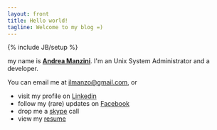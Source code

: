 ```yaml
---
layout: front
title: Hello world!
tagline: Welcome to my blog =)
---
```

{% include JB/setup %}

my name is [**Andrea Manzini**](about.html). I'm an Unix System Administrator and a developer.

You can email me at [ilmanzo@gmail.com](mailto:ilmanzo@gmail.com), or

 - visit my profile on [Linkedin](http://it.linkedin.com/in/andreamanzini)
 - follow my (rare) updates on [Facebook](https://www.facebook.com/andrea.manzini.90)
 - drop me a [skype](skype:andreamanzini73) call 
 - view my [resume](curriculum.html)
